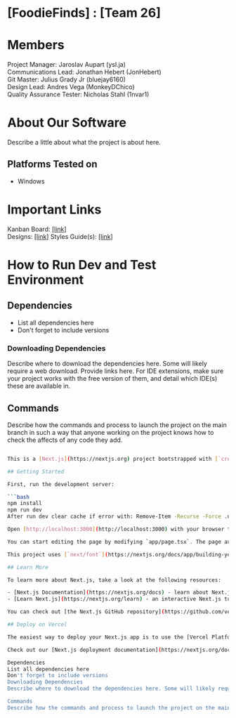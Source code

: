# [FoodieFinds] : [Team 26]
# Members
Project Manager: Jaroslav Aupart (ysl.ja)\
Communications Lead: Jonathan Hebert (JonHebert)\
Git Master: Julius Grady Jr (bluejay6160)\
Design Lead: Andres Vega (MonkeyDChico)\
Quality Assurance Tester: Nicholas Stahl (1nvar1)

# About Our Software

Describe a little about what the project is about here.
## Platforms Tested on
- Windows
# Important Links
Kanban Board: [[link]](https://goonplus.atlassian.net/jira/software/projects/WEB/boards/1?assignee=unassigned%2C712020%3A7103b0c3-a2b3-4796-9bd8-d9c42a5a8677%2C712020%3A054998ab-77c7-4f06-81e1-645235885925%2C712020%3A2aba1133-1f8f-4bb1-95f6-a8eee72d2fb1%2C712020%3Ac5baf555-ad32-4a57-b0a6-af088fde18c5%2C712020%3A0982c513-21a1-4415-a114-a3e0a1b5fd9e&atlOrigin=eyJwIjoiaiIsImkiOiJjNmNmYzUwOGU1NzQ0ZTE3OWE3MTk5YWMyMTcwODZiNiJ9&cloudId=dddcd024-c7e0-42cd-bb29-30cf14e99065)\
Designs: [[link]](https://share.balsamiq.com/c/bK1gjTXJcbhmMn5oGNaYGe.jpg) 
Styles Guide(s): [[link]](https://code-style-guide.tiiny.site/?mode=suggestions)

# How to Run Dev and Test Environment

## Dependencies
- List all dependencies here
- Don't forget to include versions
### Downloading Dependencies
Describe where to download the dependencies here. Some will likely require a web download. Provide links here. For IDE extensions, make sure your project works with the free version of them, and detail which IDE(s) these are available in. 

## Commands
Describe how the commands and process to launch the project on the main branch in such a way that anyone working on the project knows how to check the affects of any code they add.

```sh

This is a [Next.js](https://nextjs.org) project bootstrapped with [`create-next-app`](https://nextjs.org/docs/app/api-reference/cli/create-next-app).

## Getting Started

First, run the development server:

```bash
npm install
npm run dev
After run dev clear cache if error with: Remove-Item -Recurse -Force .next

Open [http://localhost:3000](http://localhost:3000) with your browser to see the result.

You can start editing the page by modifying `app/page.tsx`. The page auto-updates as you edit the file.

This project uses [`next/font`](https://nextjs.org/docs/app/building-your-application/optimizing/fonts) to automatically optimize and load [Geist](https://vercel.com/font), a new font family for Vercel.

## Learn More

To learn more about Next.js, take a look at the following resources:

- [Next.js Documentation](https://nextjs.org/docs) - learn about Next.js features and API.
- [Learn Next.js](https://nextjs.org/learn) - an interactive Next.js tutorial.

You can check out [the Next.js GitHub repository](https://github.com/vercel/next.js) - your feedback and contributions are welcome!

## Deploy on Vercel

The easiest way to deploy your Next.js app is to use the [Vercel Platform](https://vercel.com/new?utm_medium=default-template&filter=next.js&utm_source=create-next-app&utm_campaign=create-next-app-readme) from the creators of Next.js.

Check out our [Next.js deployment documentation](https://nextjs.org/docs/app/building-your-application/deploying) for more details.

Dependencies
List all dependencies here
Don't forget to include versions
Downloading Dependencies
Describe where to download the dependencies here. Some will likely require a web download. Provide links here. For IDE extensions, make sure your project works with the free version of them, and detail which IDE(s) these are available in.

Commands
Describe how the commands and process to launch the project on the main branch in such a way that anyone working on the project knows how to check the affects of any code they add.
